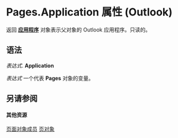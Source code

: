 
# Pages.Application 属性 (Outlook)

返回 **[应用程序](797003e7-ecd1-eccb-eaaf-32d6ddde8348.md)** 对象表示父对象的 Outlook 应用程序。只读的。


## 语法

 _表达式_. **Application**

 _表达式_ 一个代表 **Pages** 对象的变量。


## 另请参阅


#### 其他资源


[页面对象成员](8cbf9b2a-f53b-087c-0b8e-f824e967b5a6.md)
[页对象](http://msdn.microsoft.com/library/20a5339d-1dc7-9b61-d725-d13db72c5f65%28Office.15%29.aspx)